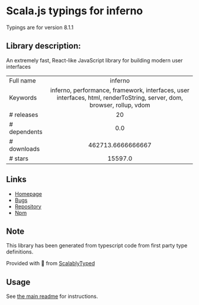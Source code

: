 
# Scala.js typings for inferno

Typings are for version 8.1.1

## Library description:
An extremely fast, React-like JavaScript library for building modern user interfaces

|                    |                 |
| ------------------ | :-------------: |
| Full name          | inferno |
| Keywords           | inferno, performance, framework, interfaces, user interfaces, html, renderToString, server, dom, browser, rollup, vdom |
| # releases         | 20 |
| # dependents       | 0.0 |
| # downloads        | 462713.6666666667 |
| # stars            | 15597.0 |

## Links
- [Homepage](https://github.com/infernojs/inferno#readme)
- [Bugs](https://github.com/infernojs/inferno/issues)
- [Repository](https://github.com/infernojs/inferno)
- [Npm](https://www.npmjs.com/package/inferno)
    


## Note
This library has been generated from typescript code from first party type definitions.

Provided with :purple_heart: from [ScalablyTyped](https://github.com/oyvindberg/ScalablyTyped)

## Usage
See [the main readme](../../readme.md) for instructions.


